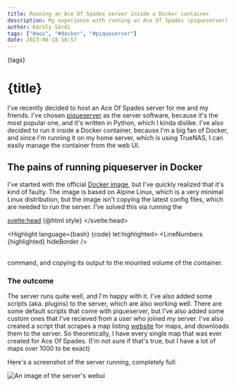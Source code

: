 ```yaml
---
title: Running an Ace Of Spades server inside a Docker container
description: My experience with running an Ace Of Spades (piqueserver) server inside a Docker container
author: Károly Sárdi
tags: ["#aos", "#docker", "#piqueserver"]
date: 2023-08-18 16:57
---
```


{tags}

# {title}

I've recently decided to host an Ace Of Spades server for me and my friends. I've chosen [piqueserver](https://www.piqueserver.org/)
as the server software, because it's the most popular one, and it's written in Python, which I kinda dislike. I've also decided to
run it inside a Docker container, because I'm a big fan of Docker, and since I'm running it on my home server, which is using TrueNAS,
I can easily manage the container from the web UI.

## The pains of running piqueserver in Docker

I've started with the official [Docker image](https://hub.docker.com/r/piqueserver/piqueserver), but I've quickly realized that it's kind of faulty.
The image is based on Alpine Linux, which is a very minimal Linux distribution, but the image isn't copying the latest config files, which are needed to run the server. I've solved this via running the

<script context="module">
  import Highlight, { LineNumbers } from "svelte-highlight";
  import Image from "$lib/components/markdown/Image.svelte";
  import bash from "svelte-highlight/languages/bash";
  import style from "svelte-highlight/styles/arta";

  const code = "piqueserver --copy-config";
</script>

<svelte:head>
{@html style}
</svelte:head>

<Highlight language={bash} {code} let:highlighted>
<LineNumbers {highlighted} hideBorder />
</Highlight>

<style>
  :global(tr) {
    background-color: #2b2b2b;
  }

  </style>
<br>
command, and copying its output to the mounted volume of the container.

### The outcome

The server runs quite well, and I'm happy with it. I've also added some scripts (aka. plugins) to the server, which are also working well.
There are some default scripts that come with piqueserver, but I've also added some custom ones that I've recieved from a user who joined my server.
I've also created a script that scrapes a map listing [website](https://aos.party) for maps, and downloads them to the server.
So theoretically, I have every single map that was ever created for Ace Of Spades. (I'm not sure if that's true, but I have a lot of maps over 1000 to be exact)

Here's a screenshot of the server running, completely full:

<Image image="./1/2023-08-15_22-45.png" alt="An image of the server's webui" />
